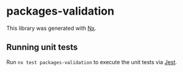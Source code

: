 # packages-validation

This library was generated with [Nx](https://nx.dev).

## Running unit tests

Run `nx test packages-validation` to execute the unit tests via [Jest](https://jestjs.io).

